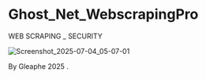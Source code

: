 # Ghost_Net_WebscrapingPro
WEB SCRAPING _ SECURITY

![Screenshot_2025-07-04_05-07-01](https://github.com/user-attachments/assets/06da093c-d2fe-4d0b-90fa-15eb295d9a69)

By Gleaphe 2025 .

